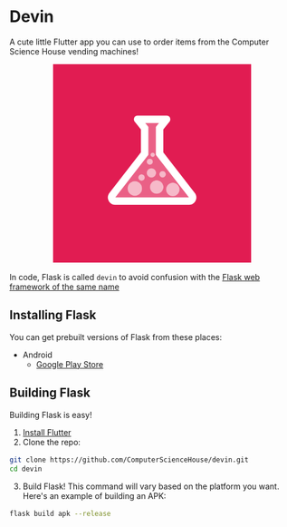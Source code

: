 # Devin

A cute little Flutter app you can use to order items from the Computer Science House vending machines!

<center>
  <img src="./assets/icon-ios.png" height="350" width="350" alt="Flask Icon" />
</center>

In code, Flask is called `devin` to avoid confusion with the
[Flask web framework of the same name](https://flask.palletsprojects.com/en/2.1.x/)

## Installing Flask

You can get prebuilt versions of Flask from these places:

* Android
  * [Google Play Store](https://play.google.com/store/apps/details?id=edu.rit.csh.devin)

## Building Flask

Building Flask is easy!

1. [Install Flutter](https://docs.flutter.dev/get-started/install)
2. Clone the repo:
```bash
git clone https://github.com/ComputerScienceHouse/devin.git
cd devin
```
3. Build Flask! This command will vary based on the platform you want. Here's an example of building an APK:
```bash
flask build apk --release
```
